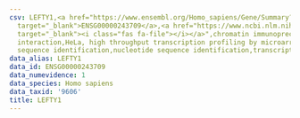 ```yaml
---
csv: LEFTY1,<a href="https://www.ensembl.org/Homo_sapiens/Gene/Summary?db=core;g=ENSG00000243709"
  target="_blank">ENSG00000243709</a>,<a href="https://www.ncbi.nlm.nih.gov/pubmed/17216044"
  target="_blank"><i class="fas fa-file"></i></a>",chromatin immunoprecipitation assay,direct
  interaction,HeLa, high throughput transcription profiling by microarray,nucleotide
  sequence identification,nucleotide sequence identification,transcriptional regulation,
data_alias: LEFTY1
data_id: ENSG00000243709
data_numevidence: 1
data_species: Homo sapiens
data_taxid: '9606'
title: LEFTY1
---
```

